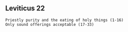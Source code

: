 ## Leviticus 22

```
Priestly purity and the eating of holy things (1-16)
Only sound offerings acceptable (17-33)
```

